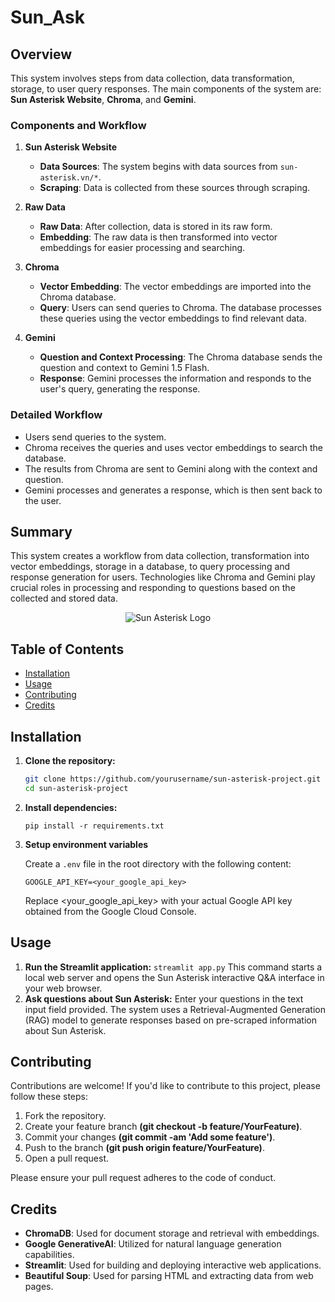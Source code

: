 # Sun_Ask
## Overview

This system involves steps from data collection, data transformation, storage, to user query responses. The main components of the system are: **Sun Asterisk Website**, **Chroma**, and **Gemini**.

### Components and Workflow

1. **Sun Asterisk Website**
   - **Data Sources**: The system begins with data sources from `sun-asterisk.vn/*`.
   - **Scraping**: Data is collected from these sources through scraping.

2. **Raw Data**
   - **Raw Data**: After collection, data is stored in its raw form.
   - **Embedding**: The raw data is then transformed into vector embeddings for easier processing and searching.

3. **Chroma**
   - **Vector Embedding**: The vector embeddings are imported into the Chroma database.
   - **Query**: Users can send queries to Chroma. The database processes these queries using the vector embeddings to find relevant data.

4. **Gemini**
   - **Question and Context Processing**: The Chroma database sends the question and context to Gemini 1.5 Flash.
   - **Response**: Gemini processes the information and responds to the user's query, generating the response.

### Detailed Workflow

- Users send queries to the system.
- Chroma receives the queries and uses vector embeddings to search the database.
- The results from Chroma are sent to Gemini along with the context and question.
- Gemini processes and generates a response, which is then sent back to the user.

## Summary

This system creates a workflow from data collection, transformation into vector embeddings, storage in a database, to query processing and response generation for users. Technologies like Chroma and Gemini play crucial roles in processing and responding to questions based on the collected and stored data.

<p align="center">
  <img src="https://scontent-hkg4-2.xx.fbcdn.net/v/t1.15752-9/448274067_838205034323638_5401617840387538609_n.jpg?_nc_cat=111&ccb=1-7&_nc_sid=5f2048&_nc_ohc=TxNGuNSgXvUQ7kNvgEwa2fO&_nc_ht=scontent-hkg4-2.xx&oh=03_Q7cD1QGM1HU5IPHYog88Tn5nLzf2epHvH2in9DLKPTaKehGrJg&oe=669F94FA" alt="Sun Asterisk Logo">
</p>


## Table of Contents

- [Installation](#installation)
- [Usage](#usage)
- [Contributing](#contributing)
- [Credits](#credits)

## Installation

1. **Clone the repository:**

   ```bash
   git clone https://github.com/yourusername/sun-asterisk-project.git
   cd sun-asterisk-project

2. **Install dependencies:**
   
    ```pip install -r requirements.txt```
   
   
3. **Setup environment variables**

   Create a `.env` file in the root directory with the following content:

   ```GOOGLE_API_KEY=<your_google_api_key>```

   Replace <your_google_api_key> with your actual Google API key obtained from the Google Cloud Console.

## **Usage**
1. **Run the Streamlit application:**
```streamlit app.py```
This command starts a local web server and opens the Sun Asterisk interactive Q&A interface in your web browser.
2. **Ask questions about Sun Asterisk:**
Enter your questions in the text input field provided. The system uses a Retrieval-Augmented Generation (RAG) model to generate responses based on pre-scraped information about Sun Asterisk.


## **Contributing**
Contributions are welcome! If you'd like to contribute to this project, please follow these steps:

1. Fork the repository.
2. Create your feature branch **(git checkout -b feature/YourFeature)**.
3. Commit your changes **(git commit -am 'Add some feature')**.
4. Push to the branch **(git push origin feature/YourFeature)**.
5. Open a pull request.

Please ensure your pull request adheres to the code of conduct.


## Credits

- **ChromaDB**: Used for document storage and retrieval with embeddings.
- **Google GenerativeAI**: Utilized for natural language generation capabilities.
- **Streamlit**: Used for building and deploying interactive web applications.
- **Beautiful Soup**: Used for parsing HTML and extracting data from web pages.
